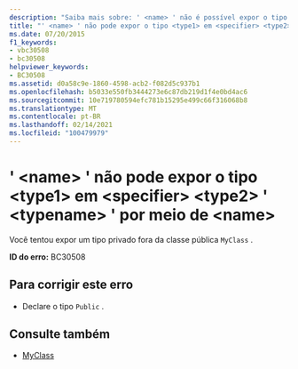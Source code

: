 ```yaml
---
description: "Saiba mais sobre: ' <name> ' não é possível expor o tipo <type1> em <specifier> <type2> ' <typename> ' por meio de <name>"
title: "' <name> ' não pode expor o tipo <type1> em <specifier> <type2> ' <typename> ' por meio de <name>"
ms.date: 07/20/2015
f1_keywords:
- vbc30508
- bc30508
helpviewer_keywords:
- BC30508
ms.assetid: d0a58c9e-1860-4598-acb2-f082d5c937b1
ms.openlocfilehash: b5033e550fb3444273e6c87db219d1f4e0bd4ac6
ms.sourcegitcommit: 10e719780594efc781b15295e499c66f316068b8
ms.translationtype: MT
ms.contentlocale: pt-BR
ms.lasthandoff: 02/14/2021
ms.locfileid: "100479979"
---
```

# <a name="name-cannot-expose-type-type1-in-specifier-type2-typename-through-name"></a>' \<name> ' não pode expor o tipo \<type1> em \<specifier> \<type2> ' \<typename> ' por meio de \<name>

Você tentou expor um tipo privado fora da classe pública `MyClass` .  
  
 **ID do erro:** BC30508  
  
## <a name="to-correct-this-error"></a>Para corrigir este erro  
  
- Declare o tipo `Public` .  
  
## <a name="see-also"></a>Consulte também

- [MyClass](../programming-guide/program-structure/me-my-mybase-and-myclass.md#myclass)
